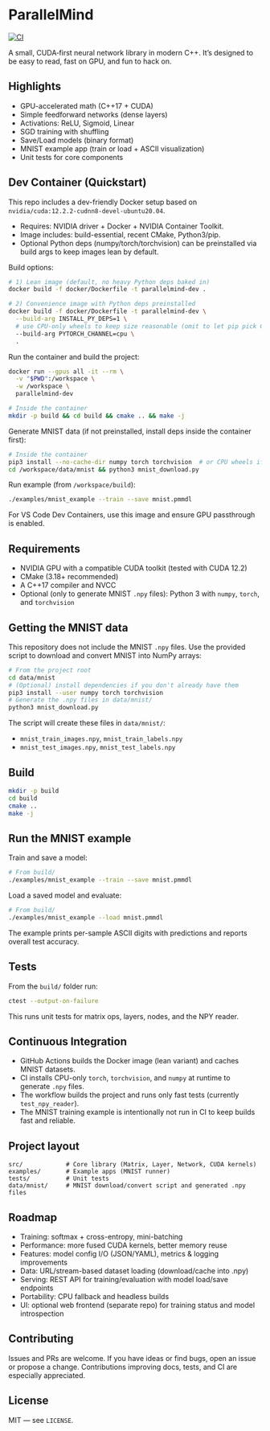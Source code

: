 # ParallelMind

[![CI](https://github.com/PetoAdam/ParallelMind/actions/workflows/ci.yml/badge.svg?branch=main)](https://github.com/PetoAdam/ParallelMind/actions/workflows/ci.yml)

A small, CUDA‑first neural network library in modern C++. It’s designed to be easy to read, fast on GPU, and fun to hack on.

## Highlights
- GPU-accelerated math (C++17 + CUDA)
- Simple feedforward networks (dense layers)
- Activations: ReLU, Sigmoid, Linear
- SGD training with shuffling
- Save/Load models (binary format)
- MNIST example app (train or load + ASCII visualization)
- Unit tests for core components

## Dev Container (Quickstart)
This repo includes a dev-friendly Docker setup based on `nvidia/cuda:12.2.2-cudnn8-devel-ubuntu20.04`.

- Requires: NVIDIA driver + Docker + NVIDIA Container Toolkit.
- Image includes: build-essential, recent CMake, Python3/pip.
- Optional Python deps (numpy/torch/torchvision) can be preinstalled via build args to keep images lean by default.

Build options:
```bash
# 1) Lean image (default, no heavy Python deps baked in)
docker build -f docker/Dockerfile -t parallelmind-dev .

# 2) Convenience image with Python deps preinstalled
docker build -f docker/Dockerfile -t parallelmind-dev \
  --build-arg INSTALL_PY_DEPS=1 \
  # use CPU-only wheels to keep size reasonable (omit to let pip pick GPU builds)
  --build-arg PYTORCH_CHANNEL=cpu \
  .
```
Run the container and build the project:
```bash
docker run --gpus all -it --rm \
  -v "$PWD":/workspace \
  -w /workspace \
  parallelmind-dev

# Inside the container
mkdir -p build && cd build && cmake .. && make -j
```
Generate MNIST data (if not preinstalled, install deps inside the container first):
```bash
# Inside the container
pip3 install --no-cache-dir numpy torch torchvision  # or CPU wheels if preferred
cd /workspace/data/mnist && python3 mnist_download.py
```
Run example (from `/workspace/build`):
```bash
./examples/mnist_example --train --save mnist.pmmdl
```
For VS Code Dev Containers, use this image and ensure GPU passthrough is enabled.

## Requirements
- NVIDIA GPU with a compatible CUDA toolkit (tested with CUDA 12.2)
- CMake (3.18+ recommended)
- A C++17 compiler and NVCC
- Optional (only to generate MNIST `.npy` files): Python 3 with `numpy`, `torch`, and `torchvision`

## Getting the MNIST data
This repository does not include the MNIST `.npy` files. Use the provided script to download and convert MNIST into NumPy arrays:

```bash
# From the project root
cd data/mnist
# (Optional) install dependencies if you don't already have them
pip3 install --user numpy torch torchvision
# Generate the .npy files in data/mnist/
python3 mnist_download.py
```
The script will create these files in `data/mnist/`:
- `mnist_train_images.npy`, `mnist_train_labels.npy`
- `mnist_test_images.npy`, `mnist_test_labels.npy`

## Build
```bash
mkdir -p build
cd build
cmake ..
make -j
```

## Run the MNIST example
Train and save a model:
```bash
# From build/
./examples/mnist_example --train --save mnist.pmmdl
```

Load a saved model and evaluate:
```bash
# From build/
./examples/mnist_example --load mnist.pmmdl
```
The example prints per-sample ASCII digits with predictions and reports overall test accuracy.

## Tests
From the `build/` folder run:
```bash
ctest --output-on-failure
```
This runs unit tests for matrix ops, layers, nodes, and the NPY reader.

## Continuous Integration
- GitHub Actions builds the Docker image (lean variant) and caches MNIST datasets.
- CI installs CPU-only `torch`, `torchvision`, and `numpy` at runtime to generate `.npy` files.
- The workflow builds the project and runs only fast tests (currently `test_npy_reader`).
- The MNIST training example is intentionally not run in CI to keep builds fast and reliable.

## Project layout
```
src/            # Core library (Matrix, Layer, Network, CUDA kernels)
examples/       # Example apps (MNIST runner)
tests/          # Unit tests
data/mnist/     # MNIST download/convert script and generated .npy files
```

## Roadmap
- Training: softmax + cross-entropy, mini-batching
- Performance: more fused CUDA kernels, better memory reuse
- Features: model config I/O (JSON/YAML), metrics & logging improvements
- Data: URL/stream-based dataset loading (download/cache into .npy)
- Serving: REST API for training/evaluation with model load/save endpoints
- Portability: CPU fallback and headless builds
- UI: optional web frontend (separate repo) for training status and model introspection

## Contributing
Issues and PRs are welcome. If you have ideas or find bugs, open an issue or propose a change. Contributions improving docs, tests, and CI are especially appreciated.

## License
MIT — see `LICENSE`.
